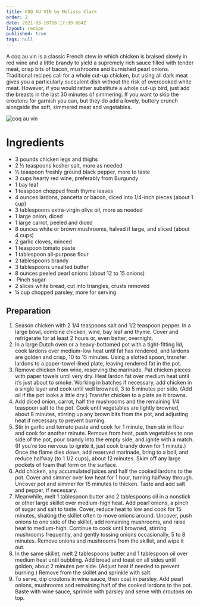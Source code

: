 ```yaml
---
title: COQ AU VIN by Melissa Clark
order: 2
date: 2021-03-18T16:17:39.884Z
layout: recipe
published: true
tags: null
---
```

A coq au vin is a classic French stew in which chicken is braised slowly in red wine and a little brandy to yield a supremely rich sauce filled with tender meat, crisp bits of bacon, mushrooms and burnished pearl onions. Traditional recipes call for a whole cut-up chicken, but using all dark meat gives you a particularly succulent dish without the risk of overcooked white meat. However, if you would rather substitute a whole cut-up bird, just add the breasts in the last 30 minutes of simmering. If you want to skip the croutons for garnish you can, but they do add a lovely, buttery crunch alongside the soft, simmered meat and vegetables.

![coq au vin](../uploads/screenshot-2021-03-18-at-15.54.12.png)

# Ingredients

* 3 pounds chicken legs and thighs
* 2 ½ teaspoons kosher salt, more as needed
* ½ teaspoon freshly ground black pepper, more to taste
* 3 cups hearty red wine, preferably from Burgundy
* 1 bay leaf
* 1 teaspoon chopped fresh thyme leaves
* 4 ounces lardons, pancetta or bacon, diced into 1/4-inch pieces (about 1 cup)
* 3 tablespoons extra-virgin olive oil, more as needed
* 1 large onion, diced
* 1 large carrot, peeled and diced
* 8 ounces white or brown mushrooms, halved if large, and sliced (about 4 cups)
* 2 garlic cloves, minced
* 1 teaspoon tomato paste
* 1 tablespoon all-purpose flour
* 2 tablespoons brandy
* 3 tablespoons unsalted butter
* 8 ounces peeled pearl onions (about 12 to 15 onions)
*  Pinch sugar
* 2 slices white bread, cut into triangles, crusts removed
* ¼ cup chopped parsley, more for serving

## Preparation

1. Season chicken with 2 1/4 teaspoons salt and 1/2 teaspoon pepper. In a large bowl, combine chicken, wine, bay leaf and thyme. Cover and refrigerate for at least 2 hours or, even better, overnight.
2. In a large Dutch oven or a heavy-bottomed pot with a tight-fitting lid, cook lardons over medium-low heat until fat has rendered, and lardons are golden and crisp, 10 to 15 minutes. Using a slotted spoon, transfer lardons to a paper-towel-lined plate, leaving rendered fat in the pot.
3. Remove chicken from wine, reserving the marinade. Pat chicken pieces with paper towels until very dry. Heat lardon fat over medium heat until it’s just about to smoke. Working in batches if necessary, add chicken in a single layer and cook until well browned, 3 to 5 minutes per side. (Add oil if the pot looks a little dry.) Transfer chicken to a plate as it browns.
4. Add diced onion, carrot, half the mushrooms and the remaining 1/4 teaspoon salt to the pot. Cook until vegetables are lightly browned, about 8 minutes, stirring up any brown bits from the pot, and adjusting heat if necessary to prevent burning.
5. Stir in garlic and tomato paste and cook for 1 minute, then stir in flour and cook for another minute. Remove from heat, push vegetables to one side of the pot, pour brandy into the empty side, and ignite with a match. (If you’re too nervous to ignite it, just cook brandy down for 1 minute.) Once the flame dies down, add reserved marinade, bring to a boil, and reduce halfway (to 1 1/2 cups), about 12 minutes. Skim off any large pockets of foam that form on the surface.
6. Add chicken, any accumulated juices and half the cooked lardons to the pot. Cover and simmer over low heat for 1 hour, turning halfway through. Uncover pot and simmer for 15 minutes to thicken. Taste and add salt and pepper, if necessary.
7. Meanwhile, melt 1 tablespoon butter and 2 tablespoons oil in a nonstick or other large skillet over medium-high heat. Add pearl onions, a pinch of sugar and salt to taste. Cover, reduce heat to low and cook for 15 minutes, shaking the skillet often to move onions around. Uncover, push onions to one side of the skillet, add remaining mushrooms, and raise heat to medium-high. Continue to cook until browned, stirring mushrooms frequently, and gently tossing onions occasionally, 5 to 8 minutes. Remove onions and mushrooms from the skillet, and wipe it out.
8. In the same skillet, melt 2 tablespoons butter and 1 tablespoon oil over medium heat until bubbling. Add bread and toast on all sides until golden, about 2 minutes per side. (Adjust heat if needed to prevent burning.) Remove from the skillet and sprinkle with salt.
9. To serve, dip croutons in wine sauce, then coat in parsley. Add pearl onions, mushrooms and remaining half of the cooked lardons to the pot. Baste with wine sauce, sprinkle with parsley and serve with croutons on top.